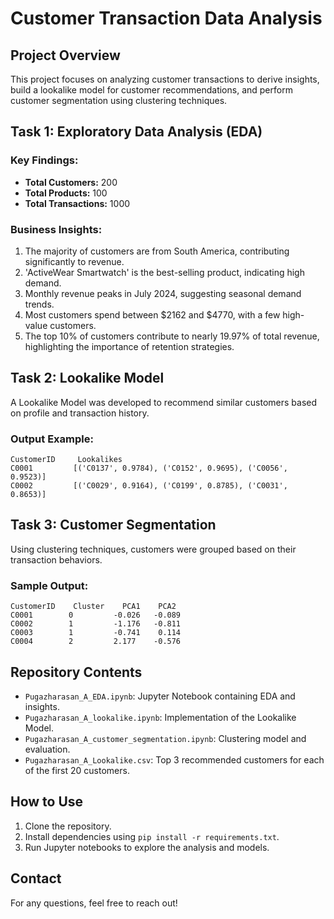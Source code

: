 # Customer Transaction Data Analysis

## Project Overview
This project focuses on analyzing customer transactions to derive insights, build a lookalike model for customer recommendations, and perform customer segmentation using clustering techniques.

## Task 1: Exploratory Data Analysis (EDA)
### Key Findings:
- **Total Customers:** 200  
- **Total Products:** 100  
- **Total Transactions:** 1000  

### Business Insights:
1. The majority of customers are from South America, contributing significantly to revenue.
2. 'ActiveWear Smartwatch' is the best-selling product, indicating high demand.
3. Monthly revenue peaks in July 2024, suggesting seasonal demand trends.
4. Most customers spend between $2162 and $4770, with a few high-value customers.
5. The top 10% of customers contribute to nearly 19.97% of total revenue, highlighting the importance of retention strategies.

## Task 2: Lookalike Model
A Lookalike Model was developed to recommend similar customers based on profile and transaction history.

### Output Example:
```
CustomerID     Lookalikes
C0001         [('C0137', 0.9784), ('C0152', 0.9695), ('C0056', 0.9523)]
C0002         [('C0029', 0.9164), ('C0199', 0.8785), ('C0031', 0.8653)]
```

## Task 3: Customer Segmentation
Using clustering techniques, customers were grouped based on their transaction behaviors.

### Sample Output:
```
CustomerID    Cluster    PCA1    PCA2
C0001        0         -0.026   -0.089
C0002        1         -1.176   -0.811
C0003        1         -0.741    0.114
C0004        2         2.177    -0.576
```

## Repository Contents
- `Pugazharasan_A_EDA.ipynb`: Jupyter Notebook containing EDA and insights.
- `Pugazharasan_A_lookalike.ipynb`: Implementation of the Lookalike Model.
- `Pugazharasan_A_customer_segmentation.ipynb`: Clustering model and evaluation.
- `Pugazharasan_A_Lookalike.csv`: Top 3 recommended customers for each of the first 20 customers.

## How to Use
1. Clone the repository.
2. Install dependencies using `pip install -r requirements.txt`.
3. Run Jupyter notebooks to explore the analysis and models.

## Contact
For any questions, feel free to reach out!

